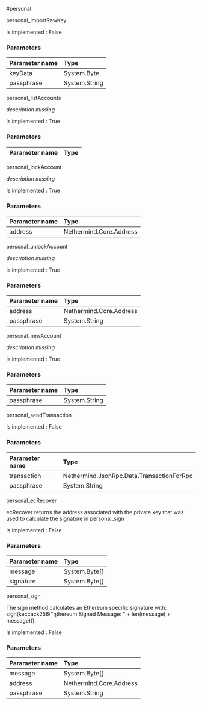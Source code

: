 #personal

personal\_importRawKey

 

Is implemented : False

### **Parameters**

| Parameter name | Type |
| :--- | :--- |
| keyData | System.Byte |
| passphrase | System.String |

personal\_listAccounts

_description missing_ 

Is implemented : True

### **Parameters**

| Parameter name | Type |
| :--- | :--- |

personal\_lockAccount

_description missing_ 

Is implemented : True

### **Parameters**

| Parameter name | Type |
| :--- | :--- |
| address | Nethermind.Core.Address |

personal\_unlockAccount

_description missing_ 

Is implemented : True

### **Parameters**

| Parameter name | Type |
| :--- | :--- |
| address | Nethermind.Core.Address |
| passphrase | System.String |

personal\_newAccount

_description missing_ 

Is implemented : True

### **Parameters**

| Parameter name | Type |
| :--- | :--- |
| passphrase | System.String |

personal\_sendTransaction

 

Is implemented : False

### **Parameters**

| Parameter name | Type |
| :--- | :--- |
| transaction | Nethermind.JsonRpc.Data.TransactionForRpc |
| passphrase | System.String |

personal\_ecRecover

ecRecover returns the address associated with the private key that was used to calculate the signature in personal_sign 

Is implemented : False

### **Parameters**

| Parameter name | Type |
| :--- | :--- |
| message | System.Byte[] |
| signature | System.Byte[] |

personal\_sign

The sign method calculates an Ethereum specific signature with: sign(keccack256("ƞthereum Signed Message:
" + len(message) + message))). 

Is implemented : False

### **Parameters**

| Parameter name | Type |
| :--- | :--- |
| message | System.Byte[] |
| address | Nethermind.Core.Address |
| passphrase | System.String |

